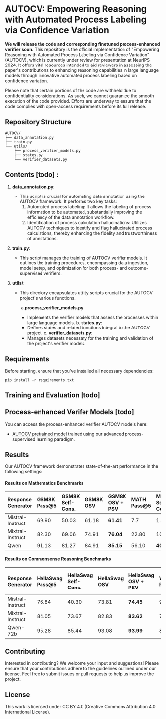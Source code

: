 # AUTOCV: Empowering Reasoning with Automated Process Labeling via Confidence Variation

**We will release the code and corresponding finetuned process-enhanced verifier soon.** This repository is the official implementation of "Empowering Reasoning with Automated Process Labeling via Confidence Variation" (AUTOCV), which is currently under review for presentation at NeurIPS 2024. It offers vital resources intended to aid reviewers in assessing the paper's contributions to enhancing reasoning capabilities in large language models through innovative automated process labeling based on confidence variation.

Please note that certain portions of the code are withheld due to confidentiality considerations. As such, we cannot guarantee the smooth execution of the code provided. Efforts are underway to ensure that the code complies with open-access requirements before its full release.

## Repository Structure



```
AUTOCV/
├── data_annotation.py
├── train.py
└── utils/
    ├── process_verifier_models.py
    ├── states.py
    └── verifier_datasets.py
```

## Contents  [todo] :

1. **data_annotation.py**:

   - This script is crucial for automating data annotation using the AUTOCV framework. It performs two key tasks:
     1. Automated process labeling: It allows the labeling of process information to be automated, substantially improving the efficiency of the data annotation workflow.
     2. Identification of process calculation hallucinations: Utilizes AUTOCV techniques to identify and flag hallucinated process calculations, thereby enhancing the fidelity and trustworthiness of annotations.

2. **train.py**:

   - This script manages the training of AUTOCV verifier models. It outlines the training procedures, encompassing data ingestion, model setup, and optimization for both process- and outcome-supervised verifiers.

3. **utils/**:

   - This directory encapsulates utility scripts crucial for the AUTOCV project's various functions.

     ​       a.**process_verifier_models.py**

     - Implements the verifier models that assess the processes within large language models.
       b. **states.py**:
     - Defines states and related functions integral to the AUTOCV project.
       c. **verifier_datasets.py**:
     - Manages datasets necessary for the training and validation of the project's verifier models.

## Requirements

Before starting, ensure that you've installed all necessary dependencies:

```setup
pip install -r requirements.txt
```

## Training and Evaluation [todo]



## Process-enhanced Verifer Models [todo]

You can access the process-enhanced verifier AUTOCV models here:

- [AUTOCV pretrained model](https://drive.google.com/autocv_pretrained.pth) trained using our advanced process-supervised learning paradigm.

## Results 

Our AUTOCV framework demonstrates state-of-the-art performance in the following settings:



#### Results on Mathematics Benchmarks

| Response Generator | GSM8K Pass@5 | GSM8K Self-Cons. | GSM8K OSV | GSM8K OSV + PSV | MATH Pass@5 | MATH Self-Cons. | MATH OSV | MATH OSV + PSV |
| :----------------- | :----------- | :--------------- | :-------- | :-------------- | :---------- | :-------------- | :------- | :------------- |
| Mistral-Instruct   | 69.90        | 50.03            | 61.18     | **61.41**       | 7.7         | 1.64            | 5.10     | **5.30**       |
| Mixtral-Instruct   | 82.30        | 69.06            | 74.91     | **76.04**       | 22.80       | 10.66           | 15.20    | **16.92**      |
| Qwen               | 91.13        | 81.27            | 84.91     | **85.15**       | 56.10       | **40.10**       | 38.94    | 39.36          |

#### Results on Commonsense Reasoning Benchmarks

| Response Generator | HellaSwag Pass@5 | HellaSwag Self-Cons. | HellaSwag OSV | HellaSwag OSV + PSV | Winogrande Pass@5 | Winogrande Self-Cons. | Winogrande OSV | Winogrande OSV + PSV | ANLI Pass@5 | ANLI Self-Cons. | ANLI OSV | ANLI OSV + PSV |
| :----------------- | :--------------- | :------------------- | :------------ | :------------------ | :---------------- | :-------------------- | :------------- | :------------------- | :---------- | :-------------- | :------- | :------------- |
| Mistral-Instruct   | 76.84            | 40.30                | 73.81         | **74.45**           | 91.16             | 58.64                 | 79.16          | **79.98**            | 73.4        | 45.6            | 59.8     | **59.3**       |
| Mixtral-Instruct   | 84.05            | 73.67                | 82.83         | **83.62**           | 79.16             | 68.75                 | 73.40          | **73.88**            | 68.4        | 59.0            | 62.9     | **64.0**       |
| Qwen-72b           | 95.28            | 85.44                | 93.08         | **93.99**           | 88.63             | 72.21                 | **80.34**      | 79.32                | 82.4        | 63.8            | 69.1     | **71.4**       |



## Contributing

Interested in contributing? We welcome your input and suggestions! Please ensure that your contributions adhere to the guidelines outlined under our license. Feel free to submit issues or pull requests to help us improve the project.

## License

This work is licensed under CC BY 4.0 (Creative Commons Attribution 4.0 International License).
